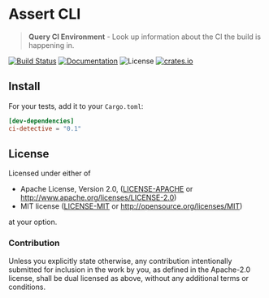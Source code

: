 # Assert CLI

> **Query CI Environment** - Look up information about the CI the build is happening in.

[![Build Status](https://travis-ci.org/crate-ci/ci-detective.svg)][Travis]
[![Documentation](https://img.shields.io/badge/docs-master-blue.svg)][Documentation]
![License](https://img.shields.io/crates/l/ci-detective.svg)
[![crates.io](https://img.shields.io/crates/v/ci-detective.svg)][Crates.io]

## Install

For your tests, add it to your `Cargo.toml`:

```toml
[dev-dependencies]
ci-detective = "0.1"
```

## License

Licensed under either of

 * Apache License, Version 2.0, ([LICENSE-APACHE](LICENSE-APACHE) or http://www.apache.org/licenses/LICENSE-2.0)
 * MIT license ([LICENSE-MIT](LICENSE-MIT) or http://opensource.org/licenses/MIT)

at your option.

### Contribution

Unless you explicitly state otherwise, any contribution intentionally
submitted for inclusion in the work by you, as defined in the Apache-2.0
license, shall be dual licensed as above, without any additional terms or
conditions.

[Travis]: https://travis-ci.org/crate-ci/ci-detective
[Crates.io]: https://crates.io/crates/ci-detective
[Documentation]: https://docs.rs/ci-detective
[Environment]: https://github.com/Freyskeyd/environment
